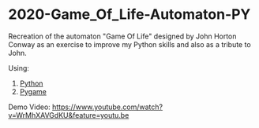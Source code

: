 # 2020-Game_Of_Life-Automaton-PY
 Recreation of the automaton "Game Of Life" designed by John Horton Conway as an exercise to improve my Python skills and also as a tribute to John.

Using: 
1. [Python](https://www.python.org/downloads/)
2. [Pygame](https://www.pygame.org/download.shtml)

Demo Video:
https://www.youtube.com/watch?v=WrMhXAVGdKU&feature=youtu.be
